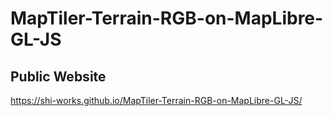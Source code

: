 # MapTiler-Terrain-RGB-on-MapLibre-GL-JS
## Public Website
https://shi-works.github.io/MapTiler-Terrain-RGB-on-MapLibre-GL-JS/
